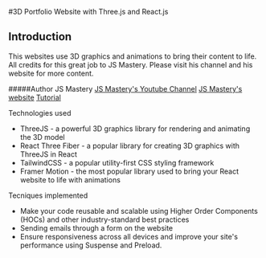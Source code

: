 #3D Portfolio Website with Three.js and React.js

## Introduction
This websites use 3D graphics and animations to bring their content to life.
All credits for this great job to JS Mastery. Please visit his channel and his website for more content.

#####Author JS Mastery
[JS Mastery's Youtube Channel](https://www.youtube.com/watch?v=0fYi8SGA20k)
[JS Mastery's website](https://jsmastery.pro)
[Tutorial](https://youtu.be/0fYi8SGA20k?t=6294)

Technologies used
- ThreeJS - a powerful 3D graphics library for rendering and animating the 3D model
- React Three Fiber - a popular library for creating 3D graphics with ThreeJS in React
- TailwindCSS - a popular utility-first CSS styling framework
- Framer Motion - the most popular library used to bring your React website to life with animations

Tecniques implemented
- Make your code reusable and scalable using Higher Order Components (HOCs) and other industry-standard best practices
- Sending emails through a form on the website
- Ensure responsiveness across all devices and improve your site's performance using Suspense and Preload.

